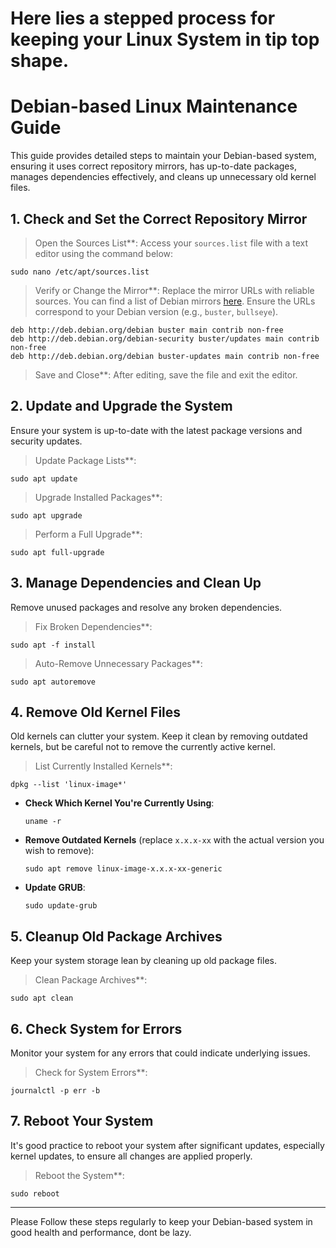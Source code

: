 # Here lies a stepped process for keeping your Linux System in tip top shape. 


# Debian-based Linux Maintenance Guide

This guide provides detailed steps to maintain your Debian-based system, ensuring it uses correct repository mirrors, has up-to-date packages, manages dependencies effectively, and cleans up unnecessary old kernel files.

## 1. Check and Set the Correct Repository Mirror

>Open the Sources List**: Access your `sources.list` file with a text editor using the command below:

  ```
  sudo nano /etc/apt/sources.list
  ```

>Verify or Change the Mirror**: Replace the mirror URLs with reliable sources. You can find a list of Debian mirrors [here](https://www.debian.org/mirror/list). Ensure the URLs correspond to your Debian version (e.g., `buster`, `bullseye`).

  ```
  deb http://deb.debian.org/debian buster main contrib non-free
  deb http://deb.debian.org/debian-security buster/updates main contrib non-free
  deb http://deb.debian.org/debian buster-updates main contrib non-free
  ```

>Save and Close**: After editing, save the file and exit the editor.

## 2. Update and Upgrade the System

Ensure your system is up-to-date with the latest package versions and security updates.

>Update Package Lists**:

  ```
  sudo apt update
  ```

>Upgrade Installed Packages**:

  ```
  sudo apt upgrade
  ```

>Perform a Full Upgrade**:

  ```
  sudo apt full-upgrade
  ```

## 3. Manage Dependencies and Clean Up

Remove unused packages and resolve any broken dependencies.

>Fix Broken Dependencies**:

  ``` 
  sudo apt -f install
  ```

>Auto-Remove Unnecessary Packages**:

  ```
  sudo apt autoremove
  ```

## 4. Remove Old Kernel Files

Old kernels can clutter your system. Keep it clean by removing outdated kernels, but be careful not to remove the currently active kernel.

>List Currently Installed Kernels**:

  ```
  dpkg --list 'linux-image*'
  ```

- **Check Which Kernel You're Currently Using**:

  ```
  uname -r
  ```

- **Remove Outdated Kernels** (replace `x.x.x-xx` with the actual version you wish to remove):

  ```
  sudo apt remove linux-image-x.x.x-xx-generic
  ```

- **Update GRUB**:

  ```
  sudo update-grub
  ```

## 5. Cleanup Old Package Archives

Keep your system storage lean by cleaning up old package files.

>Clean Package Archives**:

  ```
  sudo apt clean
  ```

## 6. Check System for Errors

Monitor your system for any errors that could indicate underlying issues.

>Check for System Errors**:

  ```
  journalctl -p err -b
  ```

## 7. Reboot Your System

It's good practice to reboot your system after significant updates, especially kernel updates, to ensure all changes are applied properly.

>Reboot the System**:

  ```
  sudo reboot
  ```
---
Please Follow these steps regularly to keep your Debian-based system in good health and performance, dont be lazy. 
